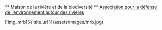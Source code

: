 ** Maison de la rivière et de la biodiversité **
[Association pour la défense de l’environnement autour des rivières](https://www.maison-de-la-riviere.com)

![img_mrb]({{ site.url }}/assets/images/mrb.jpg)
